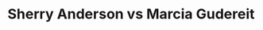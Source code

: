 ---
title: Sherry Anderson vs Marcia Gudereit
player1:
  name: Anderson, Sherry
  percent: 77
  wins: 1
  losses: 1
player2:
  name: Gudereit, Marcia
  percent: 90
  wins: 1
  losses: 1
games:
- player1:
    team: SK
    position: Fourth
    percent: 54
    win: 0
    loss: 1
  player2:
    team: CA
    position: Lead
    percent: 90
    win: 1
    loss: 0
  event: Hearts
  year: 1994
  draw: Round Robin(8)
  score: CA 10 - SK 2
- player1:
    team: SK
    position: Fourth
    percent: 91
    win: 1
    loss: 0
  player2:
    team: CA
    position: Lead
    percent: 90
    win: 0
    loss: 1
  event: Hearts
  year: 1995
  draw: Round Robin(9)
  score: CA 2 - SK 4
- player1:
    team: AND
    position: Fourth
    percent: 57
    win: 0
    loss: 1
  player2:
    team: BET
    position: Lead
    percent: 79
    win: 1
    loss: 0
  event: Trials (Women)
  year: 2005
  draw: Round Robin(13)
  score: BET 7 - AND 5
---